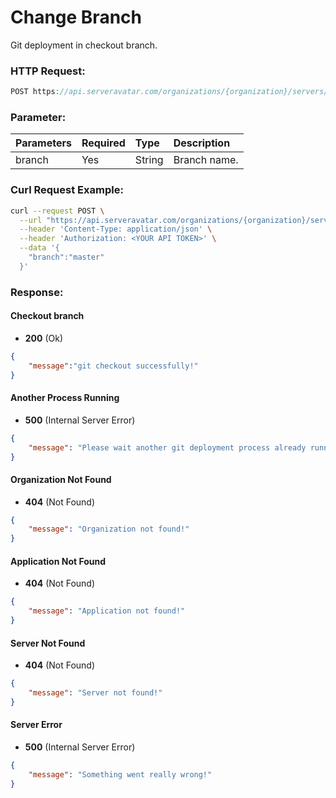 # Change Branch

Git deployment in checkout branch.

### HTTP Request:

```js
POST https://api.serveravatar.com/organizations/{organization}/servers/{server}/applications/{application}/git/checkout
```

### Parameter:

| Parameters    | Required | Type      | Description      |
|:------------- |:------------- |:--------------|:----------------- |
| branch | Yes | String | Branch name. |

### Curl Request Example:

```sh
curl --request POST \
  --url "https://api.serveravatar.com/organizations/{organization}/servers/{server}/applications/{application}/git/checkout" \
  --header 'Content-Type: application/json' \
  --header 'Authorization: <YOUR API TOKEN>' \
  --data '{
    "branch":"master"
  }'
```

### Response:

#### Checkout branch

- __200__ (Ok)

```json
{
    "message":"git checkout successfully!"
}
```

#### Another Process Running
- __500__ (Internal Server Error)
```json
{
    "message": "Please wait another git deployment process already running!"
}
```

#### Organization Not Found
- __404__ (Not Found)

```json
{
    "message": "Organization not found!"
}
```

#### Application Not Found
- __404__ (Not Found)

```json
{
    "message": "Application not found!"
}
```

#### Server Not Found
- __404__ (Not Found)

```json
{
    "message": "Server not found!"
}
```

#### Server Error
- __500__ (Internal Server Error)

```json
{
    "message": "Something went really wrong!"
}
```
